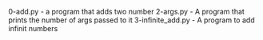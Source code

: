 0-add.py - a program that adds two number
2-args.py - A program that prints the number of args passed to it
3-infinite_add.py - A program to add infinit numbers
